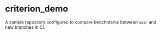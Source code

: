 # criterion_demo

A sample repository configured to compare benchmarks between `main` and new branches in CI.
